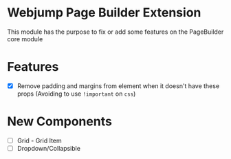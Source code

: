 # Webjump Page Builder Extension

This module has the purpose to fix or add some features on the PageBuilder core module

# Features

- [x] Remove padding and margins from element when it doesn't have these props (Avoiding to use `!important` on `css`)

# New Components

- [ ] Grid - Grid Item
- [ ] Dropdown/Collapsible
